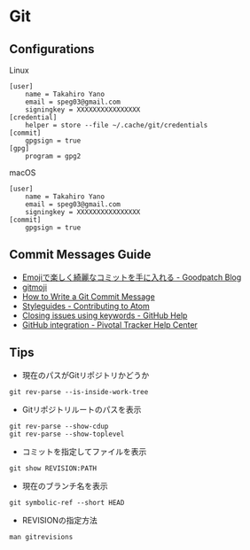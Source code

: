 # Git

## Configurations

Linux

```
[user]
	name = Takahiro Yano
	email = speg03@gmail.com
	signingkey = XXXXXXXXXXXXXXXX
[credential]
	helper = store --file ~/.cache/git/credentials
[commit]
	gpgsign = true
[gpg]
	program = gpg2
```

macOS

```
[user]
	name = Takahiro Yano
	email = speg03@gmail.com
	signingkey = XXXXXXXXXXXXXXXX
[commit]
	gpgsign = true
```

## Commit Messages Guide

* [Emojiで楽しく綺麗なコミットを手に入れる - Goodpatch Blog](https://goodpatch.com/blog/beautiful-commits-with-emojis/)
* [gitmoji](https://gitmoji.carloscuesta.me/)
* [How to Write a Git Commit Message](http://chris.beams.io/posts/git-commit/)
* [Styleguides - Contributing to Atom](https://github.com/atom/atom/blob/master/CONTRIBUTING.md#git-commit-messages)
* [Closing issues using keywords - GitHub Help](https://help.github.com/articles/closing-issues-using-keywords/)
* [GitHub integration - Pivotal Tracker Help Center](https://www.pivotaltracker.com/help/articles/github_integration/)

## Tips

* 現在のパスがGitリポジトリかどうか

```
git rev-parse --is-inside-work-tree
```

* Gitリポジトリルートのパスを表示

```
git rev-parse --show-cdup
git rev-parse --show-toplevel
```

* コミットを指定してファイルを表示

```
git show REVISION:PATH
```

* 現在のブランチ名を表示

```
git symbolic-ref --short HEAD
```

* REVISIONの指定方法

```
man gitrevisions
```
